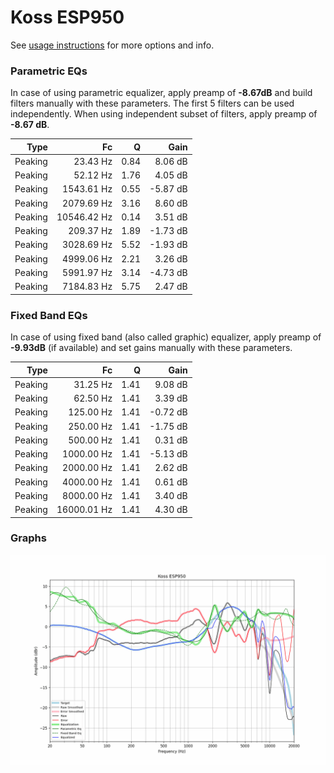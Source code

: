 # Koss ESP950
See [usage instructions](https://github.com/jaakkopasanen/AutoEq#usage) for more options and info.

### Parametric EQs
In case of using parametric equalizer, apply preamp of **-8.67dB** and build filters manually
with these parameters. The first 5 filters can be used independently.
When using independent subset of filters, apply preamp of **-8.67 dB**.

| Type    | Fc          |    Q | Gain     |
|--------:|------------:|-----:|---------:|
| Peaking | 23.43 Hz    | 0.84 | 8.06 dB  |
| Peaking | 52.12 Hz    | 1.76 | 4.05 dB  |
| Peaking | 1543.61 Hz  | 0.55 | -5.87 dB |
| Peaking | 2079.69 Hz  | 3.16 | 8.60 dB  |
| Peaking | 10546.42 Hz | 0.14 | 3.51 dB  |
| Peaking | 209.37 Hz   | 1.89 | -1.73 dB |
| Peaking | 3028.69 Hz  | 5.52 | -1.93 dB |
| Peaking | 4999.06 Hz  | 2.21 | 3.26 dB  |
| Peaking | 5991.97 Hz  | 3.14 | -4.73 dB |
| Peaking | 7184.83 Hz  | 5.75 | 2.47 dB  |

### Fixed Band EQs
In case of using fixed band (also called graphic) equalizer, apply preamp of **-9.93dB**
(if available) and set gains manually with these parameters.

| Type    | Fc          |    Q | Gain     |
|--------:|------------:|-----:|---------:|
| Peaking | 31.25 Hz    | 1.41 | 9.08 dB  |
| Peaking | 62.50 Hz    | 1.41 | 3.39 dB  |
| Peaking | 125.00 Hz   | 1.41 | -0.72 dB |
| Peaking | 250.00 Hz   | 1.41 | -1.75 dB |
| Peaking | 500.00 Hz   | 1.41 | 0.31 dB  |
| Peaking | 1000.00 Hz  | 1.41 | -5.13 dB |
| Peaking | 2000.00 Hz  | 1.41 | 2.62 dB  |
| Peaking | 4000.00 Hz  | 1.41 | 0.61 dB  |
| Peaking | 8000.00 Hz  | 1.41 | 3.40 dB  |
| Peaking | 16000.01 Hz | 1.41 | 4.30 dB  |

### Graphs
![](./Koss%20ESP950.png)